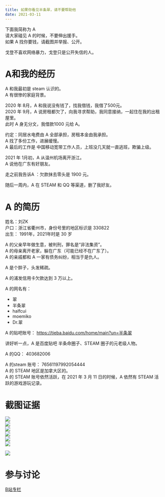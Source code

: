 ```yaml
---
title: 如果你看见半条翠，请不要帮助他
date: 2021-03-11
---
```


下面我简称为 A  
请大家碰见 A 的时候，不要伸出援手。   
如果 A 找你要钱，请截图并举报、公开。   

戈登不喜欢网络暴力，戈登只是公开失信的人。  

# A和我的经历
A 和我最初是 steam 认识的。  
A 有很惨的家庭背景。  

2020 年 8月，A 和我说没有钱了，找我借钱，我借了500元。  
2020 年 9月，A 说房租都欠了，向我寻求帮助，我同意接纳，一起住在我的出租屋里。  
此时 A 身无分文，我借款1000 元给 A。  

约定：同居水电费由 A 全部承担，房租本金由我承担。  
A 找了多份工作，进展缓慢。   
A 最后的工作是 中国移动宽带工作人员，上班没几天就一直逃班，欺骗上级。  

2021 年 1月初，A 从温州机场离开浙江。  
A 说他在广东有好朋友。  

走之前我告诉A ：欠款抹去零头是 1900 元。  

随后一周内，A 在 STEAM 和 QQ 等渠道，删了我好友。  

# A 的简历
姓名：刘ZK      
户口：浙江省衢州市，身份号里的地区标识是 330822   
出生： 1991年，2021年时是 30 岁   

A 的父亲早年做生意，被判刑，罪名是“非法集资”。   
A 的母亲离开老家，躲在广东（可能已经不在广东了）。   
A 的亲戚都和 A 一家有债务纠纷，相当于是仇人。  

A 是个胖子，头发稀疏。  

A 的浦发信用卡欠款达到 3 万以上。  

A 的网名有： 
- 翠  
- 半条翠
- halfcui 
- moemiko  
- Dr.翠   

A 的贴吧账号：
https://tieba.baidu.com/home/main?un=半条翠  

讲好听一点，A 是百度贴吧 半条命圈子、STEAM 圈子的元老级人物。  

A 的QQ： 403682006   

A 的steam 账号：  76561197992054444    
A 的 STEAM 地区是加拿大区的。  
A 的 STEAM 账号依然活跃，在 2021 年 3 月 11 日的时候，A 依然有 STEAM 活跃的游戏游玩记录。  

# 截图证据

![](https://s3.ax1x.com/2021/01/26/sv1KQf.png)  
![](https://s3.ax1x.com/2021/01/26/sv18oj.png)  
![](https://s3.ax1x.com/2021/01/26/sXYdqU.png)  
![](https://s3.ax1x.com/2021/01/26/sXYDIJ.png)  
![](https://s3.ax1x.com/2021/01/26/sXY6R1.png)  
![](https://s3.ax1x.com/2021/03/11/6YTgzR.png)  

![](https://s3.ax1x.com/2021/03/11/6Y79YQ.png)  

# 参与讨论
[B站专栏](https://www.bilibili.com/read/cv10225017)  
